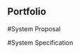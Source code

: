 Portfolio
---------

#System Proposal

#System Specification

<a href="./Kimani Paulson - System Specification - PhotoMap - v1.docx"> </a>
